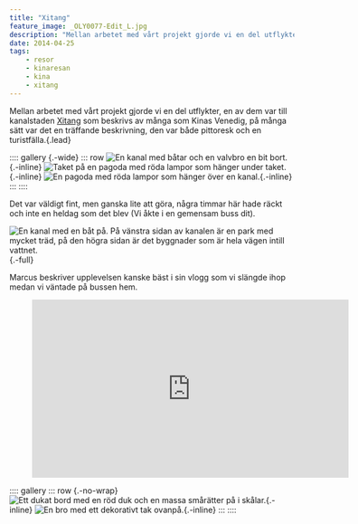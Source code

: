 ```yaml
---
title: "Xitang"
feature_image: _OLY0077-Edit_L.jpg
description: "Mellan arbetet med vårt projekt gjorde vi en del utflykter, en av dem var till kanalstaden Xitang…"
date: 2014-04-25
tags:
    - resor
    - kinaresan
    - kina
    - xitang
---
```


Mellan arbetet med vårt projekt gjorde vi en del utflykter, en av dem var till kanalstaden [Xitang][Wikipedia - Xitang] som beskrivs av många som Kinas Venedig, på många sätt var det en träffande beskrivning, den var både pittoresk och en turistfälla.{.lead}

:::: gallery {.-wide}
::: row
![En kanal med båtar och en valvbro en bit bort.](_OLY0125_L.jpg){.-inline}
![Taket på en pagoda med röda lampor som hänger under taket.](_OLY0117_L.jpg){.-inline}
![En pagoda med röda lampor som hänger över en kanal.](_OLY0116_L.jpg){.-inline}
:::
::::

Det var väldigt fint, men ganska lite att göra, några timmar här hade räckt och inte en heldag som det blev (Vi åkte i en gemensam buss dit).

![En kanal med en båt på. På vänstra sidan av kanalen är en park med mycket träd, på den högra sidan är det byggnader som är hela vägen intill vattnet.](_OLY0084_L.jpg){.-full}

Marcus beskriver upplevelsen kanske bäst i sin vlogg som vi slängde ihop medan vi väntade på bussen hem.

<figure class="embed video -wide"><iframe width="560" height="315" src="https://www.youtube-nocookie.com/embed/92gOSBZ_Ph4" title="YouTube video player" frameborder="0" allow="accelerometer; autoplay; clipboard-write; encrypted-media; gyroscope; picture-in-picture; web-share" allowfullscreen></iframe></figure>

:::: gallery
::: row {.-no-wrap}
![Ett dukat bord med en röd duk och en massa smårätter på i skålar.](IMG_20140425_121247.jpg){.-inline}
![En bro med ett dekorativt tak ovanpå.](IMG_20140425_160702.jpg){.-inline}
:::
::::

[Wikipedia - Xitang]: https://en.wikipedia.org/wiki/Xitang

